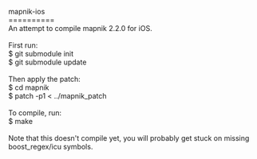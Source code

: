mapnik-ios<br/>
==========<br/>
An attempt to compile mapnik 2.2.0 for iOS.<br/>
<br/>
First run:<br/>
$ git submodule init<br/>
$ git submodule update<br/>
<br/>
Then apply the patch:<br/>
$ cd mapnik<br/>
$ patch -p1 < ../mapnik_patch<br/>
<br/>
To compile, run:<br/>
$ make<br/>
<br/>
Note that this doesn't compile yet, you will probably get stuck on missing boost_regex/icu symbols.<br/>
